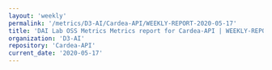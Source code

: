 ```yaml
---
layout: 'weekly'
permalink: '/metrics/D3-AI/Cardea-API/WEEKLY-REPORT-2020-05-17'
title: 'DAI Lab OSS Metrics Metrics report for Cardea-API | WEEKLY-REPORT-2020-05-17'
organization: 'D3-AI'
repository: 'Cardea-API'
current_date: '2020-05-17'
---
```

